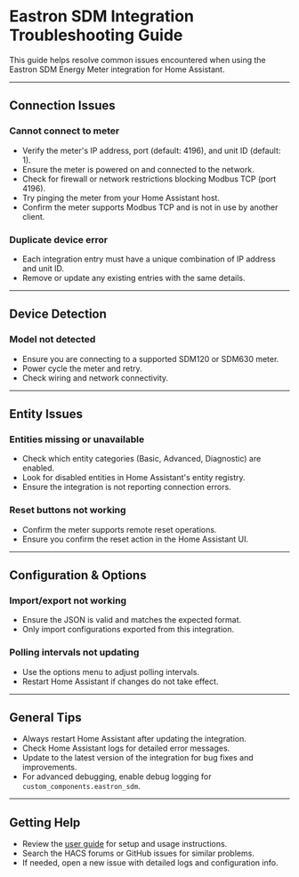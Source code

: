 # Eastron SDM Integration Troubleshooting Guide

This guide helps resolve common issues encountered when using the Eastron SDM Energy Meter integration for Home Assistant.

---

## Connection Issues

### Cannot connect to meter
- Verify the meter's IP address, port (default: 4196), and unit ID (default: 1).
- Ensure the meter is powered on and connected to the network.
- Check for firewall or network restrictions blocking Modbus TCP (port 4196).
- Try pinging the meter from your Home Assistant host.
- Confirm the meter supports Modbus TCP and is not in use by another client.

### Duplicate device error
- Each integration entry must have a unique combination of IP address and unit ID.
- Remove or update any existing entries with the same details.

---

## Device Detection

### Model not detected
- Ensure you are connecting to a supported SDM120 or SDM630 meter.
- Power cycle the meter and retry.
- Check wiring and network connectivity.

---

## Entity Issues

### Entities missing or unavailable
- Check which entity categories (Basic, Advanced, Diagnostic) are enabled.
- Look for disabled entities in Home Assistant's entity registry.
- Ensure the integration is not reporting connection errors.

### Reset buttons not working
- Confirm the meter supports remote reset operations.
- Ensure you confirm the reset action in the Home Assistant UI.

---

## Configuration & Options

### Import/export not working
- Ensure the JSON is valid and matches the expected format.
- Only import configurations exported from this integration.

### Polling intervals not updating
- Use the options menu to adjust polling intervals.
- Restart Home Assistant if changes do not take effect.

---

## General Tips

- Always restart Home Assistant after updating the integration.
- Check Home Assistant logs for detailed error messages.
- Update to the latest version of the integration for bug fixes and improvements.
- For advanced debugging, enable debug logging for `custom_components.eastron_sdm`.

---

## Getting Help

- Review the [user guide](user_guide.md) for setup and usage instructions.
- Search the HACS forums or GitHub issues for similar problems.
- If needed, open a new issue with detailed logs and configuration info.
